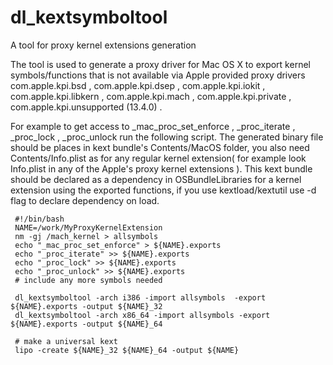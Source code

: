 # dl_kextsymboltool
A tool for proxy kernel extensions generation

The tool is used to generate a proxy driver for Mac OS X to export kernel symbols/functions that is not available via Apple provided proxy drivers com.apple.kpi.bsd , com.apple.kpi.dsep , com.apple.kpi.iokit , com.apple.kpi.libkern , com.apple.kpi.mach , com.apple.kpi.private , com.apple.kpi.unsupported (13.4.0) .

For example to get access to _mac_proc_set_enforce , _proc_iterate , _proc_lock , _proc_unlock run the following script. The generated binary file should be places in kext bundle's Contents/MacOS folder, you also need Contents/Info.plist as for any regular kernel extension( for example look Info.plist in any of the Apple's proxy kernel extensions ). This kext bundle should be declared as a dependency in OSBundleLibraries for a kernel extension using the exported functions, if you use     kextload/kextutil use -d flag to declare dependency on load.

    
     #!/bin/bash
     NAME=/work/MyProxyKernelExtension  
     nm -gj /mach_kernel > allsymbols  
     echo "_mac_proc_set_enforce" > ${NAME}.exports  
     echo "_proc_iterate" >> ${NAME}.exports  
     echo "_proc_lock" >> ${NAME}.exports  
     echo "_proc_unlock" >> ${NAME}.exports  
     # include any more symbols needed    
     
     dl_kextsymboltool -arch i386 -import allsymbols  -export ${NAME}.exports -output ${NAME}_32  
     dl_kextsymboltool -arch x86_64 -import allsymbols -export ${NAME}.exports -output ${NAME}_64 
     
     # make a universal kext 
     lipo -create ${NAME}_32 ${NAME}_64 -output ${NAME} 
